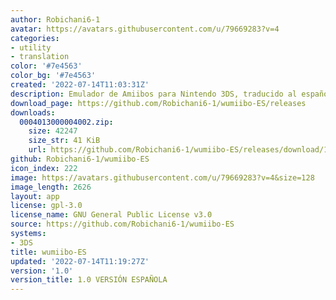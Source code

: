 ```yaml
---
author: Robichani6-1
avatar: https://avatars.githubusercontent.com/u/79669283?v=4
categories:
- utility
- translation
color: '#7e4563'
color_bg: '#7e4563'
created: '2022-07-14T11:03:31Z'
description: Emulador de Amiibos para Nintendo 3DS, traducido al español
download_page: https://github.com/Robichani6-1/wumiibo-ES/releases
downloads:
  0004013000004002.zip:
    size: 42247
    size_str: 41 KiB
    url: https://github.com/Robichani6-1/wumiibo-ES/releases/download/1.0/0004013000004002.zip
github: Robichani6-1/wumiibo-ES
icon_index: 222
image: https://avatars.githubusercontent.com/u/79669283?v=4&size=128
image_length: 2626
layout: app
license: gpl-3.0
license_name: GNU General Public License v3.0
source: https://github.com/Robichani6-1/wumiibo-ES
systems:
- 3DS
title: wumiibo-ES
updated: '2022-07-14T11:19:27Z'
version: '1.0'
version_title: 1.0 VERSIÓN ESPAÑOLA
---
```

